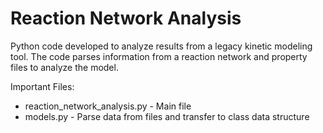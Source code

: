 # Reaction Network Analysis

Python code developed to analyze results from a legacy kinetic modeling tool. The code parses information from a reaction network and property files to analyze the model. 

Important Files:
  * reaction_network_analysis.py - Main file
  * models.py - Parse data from files and transfer to class data structure
